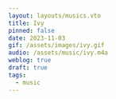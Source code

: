 ```yaml
---
layout: layouts/musics.vto
title: Ivy
pinned: false
date: 2023-11-03
gif: /assets/images/ivy.gif
audio: /assets/music/ivy.m4a
weblog: true
draft: true
tags:
  - music
---
```

